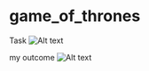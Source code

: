 # game_of_thrones
Task
![Alt text](https://raw.github.com/kevinbundi/game_of_thrones/master/IMG/Capture_2.PNG)

my outcome
![Alt text](https://raw.github.com/kevinbundi/game_of_thrones/master/IMG/Capture.PNG)
